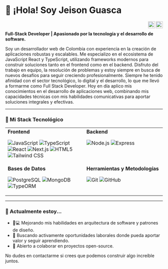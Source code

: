 # 👋 ¡Hola! Soy Jeison Guasca

<a href="https://www.linkedin.com/in/jeison-guasca-28a930348/">
  <img align="right" alt="Jeison LinkedIn" width="22px" src="https://cdn.jsdelivr.net/npm/simple-icons@v3/icons/linkedin.svg" />
</a>
<a href="mailto:guascajeison@gmail.com">
  <img align="right" alt="Jeison Email" width="22px" src="https://cdn.jsdelivr.net/npm/simple-icons@v3/icons/gmail.svg" />
</a>

<br>

**Full-Stack Developer | Apasionado por la tecnología y el desarrollo de software.**

Soy un desarrollador web de Colombia con experiencia en la creación de aplicaciones robustas y escalables. Me especializo en el ecosistema de JavaScript React y TypeScript, utilizando frameworks modernos para construir soluciones tanto en el frontend como en el backend. Disfruto del trabajo en equipo, la resolución de problemas y estoy siempre en busca de nuevos desafíos para seguir creciendo profesionalmente.
Siempre he tenido afinidad con el sector tecnológico, lo digital y el desarrollo, lo que me llevó a formarme como Full Stack Developer. Hoy en día aplico mis conocimientos en el desarrollo de aplicaciones web, combinando mis capacidades técnicas con mis habilidades comunicativas para aportar soluciones integrales y efectivas.


---

### 🚀 Mi Stack Tecnológico

<table>
  <tr>
    <td valign="top" width="50%">
      <strong>Frontend</strong>
      <p>
        <img alt="JavaScript" src="https://img.shields.io/badge/JavaScript-F7DF1E?style=for-the-badge&logo=javascript&logoColor=black">
        <img alt="TypeScript" src="https://img.shields.io/badge/TypeScript-3178C6?style=for-the-badge&logo=typescript&logoColor=white">
        <img alt="React" src="https://img.shields.io/badge/React-20232A?style=for-the-badge&logo=react&logoColor=61DAFB">
        <img alt="Next.js" src="https://img.shields.io/badge/Next.js-000000?style=for-the-badge&logo=next.js&logoColor=white">
        <img alt="HTML5" src="https://img.shields.io/badge/HTML5-E34F26?style=for-the-badge&logo=html5&logoColor=white">
        <img alt="Tailwind CSS" src="https://img.shields.io/badge/CSS3-1572B6?style=for-the-badge&logo=css3&logoColor=white">
      </p>
    </td>
    <td valign="top" width="50%">
      <strong>Backend</strong>
      <p>
        <img alt="Node.js" src="https://img.shields.io/badge/Node.js-339933?style=for-the-badge&logo=nodedotjs&logoColor=white">
        <img alt="Express" src="https://img.shields.io/badge/Express-000000?style=for-the-badge&logo=express&logoColor=white">
      </p>
    </td>
  </tr>
  <tr>
    <td valign="top" width="50%">
      <strong>Bases de Datos</strong>
      <p>
        <img alt="PostgreSQL" src="https://img.shields.io/badge/PostgreSQL-4169E1?style=for-the-badge&logo=postgresql&logoColor=white">
        <img alt="MongoDB" src="https://img.shields.io/badge/MongoDB-47A248?style=for-the-badge&logo=mongodb&logoColor=white">
        <img alt="TypeORM" src="https://img.shields.io/badge/TypeORM-E0234E?style=for-the-badge">
      </p>
    </td>
    <td valign="top" width="50%">
      <strong>Herramientas y Metodologías</strong>
        <p>
          <img alt="Git" src="https://img.shields.io/badge/Git-F05032?style=for-the-badge&logo=git&logoColor=white">
          <img alt="GitHub" src="https://img.shields.io/badge/GitHub-181717?style=for-the-badge&logo=github&logoColor=white">
      </p>
    </td>
  </tr>
</table>

---

### 🌱 Actualmente estoy...

* 👨💻 Mejorando mis habilidades en arquitectura de software y patrones de diseño.
* 🚀 Buscando activamente oportunidades laborales donde pueda aportar valor y seguir aprendiendo.
* 🤝 Abierto a colaborar en proyectos open-source.

No dudes en contactarme si crees que podemos construir algo increíble juntos.
